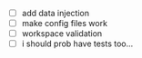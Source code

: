 - [ ] add data injection
- [ ] make config files work
- [ ] workspace validation
- [ ] i should prob have tests too...